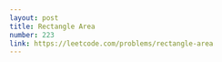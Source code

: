 ```yaml
---
layout: post
title: Rectangle Area
number: 223
link: https://leetcode.com/problems/rectangle-area
---
```


